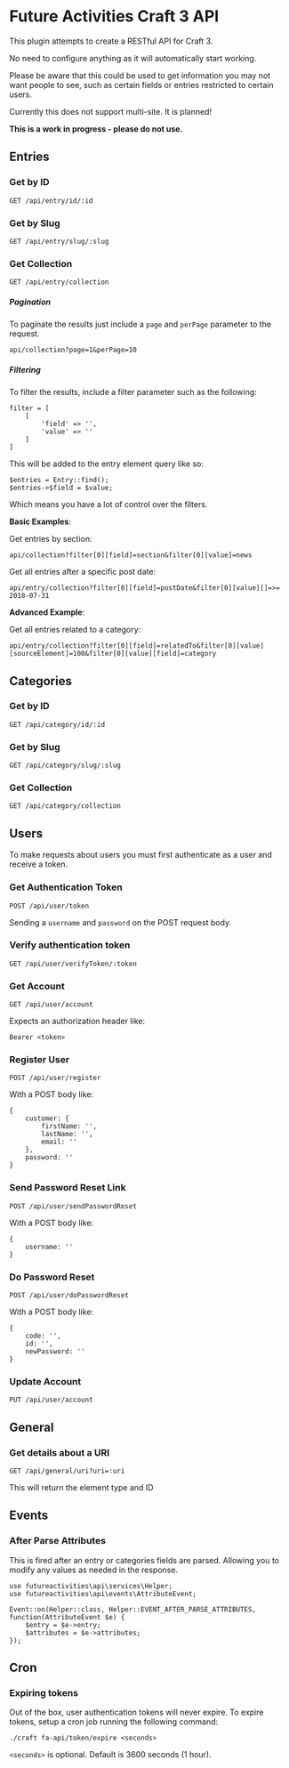 # Future Activities Craft 3 API

This plugin attempts to create a RESTful API for Craft 3.

No need to configure anything as it will automatically start working.

Please be aware that this could be used to get information you may not want people to see, such
as certain fields or entries restricted to certain users.

Currently this does not support multi-site. It is planned!

**This is a work in progress - please do not use.**

## Entries

### Get by ID

    GET /api/entry/id/:id
    
### Get by Slug

    GET /api/entry/slug/:slug

### Get Collection

    GET /api/entry/collection

##### Pagination

To paginate the results just include a `page` and `perPage` parameter to the request.

    api/collection?page=1&perPage=10

##### Filtering

To filter the results, include a filter parameter such as the following:

    filter = [
        [
            'field' => '',
            'value' => ''
        ]
    ]
    
This will be added to the entry element query like so:

    $entries = Entry::find();
    $entries->$field = $value;
    
Which means you have a lot of control over the filters.

**Basic Examples**:

Get entries by section:

    api/collection?filter[0][field]=section&filter[0][value]=news
    
Get all entries after a specific post date:

    api/entry/collection?filter[0][field]=postDate&filter[0][value][]=>= 2018-07-31
    
**Advanced Example**:

Get all entries related to a category:

    api/entry/collection?filter[0][field]=relatedTo&filter[0][value][sourceElement]=100&filter[0][value][field]=category

## Categories

### Get by ID

    GET /api/category/id/:id
    
### Get by Slug

    GET /api/category/slug/:slug

### Get Collection
    GET /api/category/collection
    
## Users

To make requests about users you must first authenticate as a user and receive a token.

### Get Authentication Token

    POST /api/user/token
    
Sending a `username` and `password` on the POST request body.

### Verify authentication token

    GET /api/user/verifyToken/:token

### Get Account

    GET /api/user/account
    
Expects an authorization header like:

    Bearer <token>
    
### Register User

    POST /api/user/register
    
With a POST body like:

    {
        customer: {
            firstName: '',
            lastName: '',
            email: ''
        },
        password: ''
    }
    
### Send Password Reset Link

    POST /api/user/sendPasswordReset
    
With a POST body like: 

    {
        username: ''
    }
    
### Do Password Reset

    POST /api/user/doPasswordReset
    
With a POST body like:

    {
        code: '',
        id: '',
        newPassword: ''
    }
    
### Update Account

    PUT /api/user/account
    
## General

### Get details about a URI

    GET /api/general/uri?uri=:uri

This will return the element type and ID

## Events

### After Parse Attributes

This is fired after an entry or categories fields are parsed.
Allowing you to modify any values as needed in the response.

    use futureactivities\api\services\Helper;
    use futureactivities\api\events\AttributeEvent;

    Event::on(Helper::class, Helper::EVENT_AFTER_PARSE_ATTRIBUTES, function(AttributeEvent $e) {
        $entry = $e->entry;
        $attributes = $e->attributes;
    });
    
## Cron

### Expiring tokens

Out of the box, user authentication tokens will never expire. To expire tokens, setup a cron job running
the following command:

    ./craft fa-api/token/expire <seconds>
    
`<seconds>` is optional. Default is 3600 seconds (1 hour).